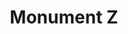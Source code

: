 ---
pid: FS315
title: Monument Z
location_transcription: Mississippi
zipcode: '19104'
outside_phl: 
neighborhood: University City,Belmont,Parkside,Powelton Village
age: '10'
age_range: 6-13
instagram: 
image_file_name: FS_315.jpg
proposal_transcription: 
topic: Unknown
topic_summary: '0'
type: Other No Form
keywords_other: 
credit: Zayeriah
image_labels: 
twitter: 
facebook: 
permalink: "/monuments/fs315/"
layout: item-page
---
